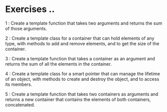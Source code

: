 # Exercises ..

1 : Create a template function that takes two arguments and returns the sum of those arguments.

2 : Create a template class for a container that can hold elements of any type, with methods to add and remove elements, and to get the size of the container.

3 : Create a template function that takes a container as an argument and returns the sum of all the elements in the container.

4 : Create a template class for a smart pointer that can manage the lifetime of an object, with methods to create and destroy the object, and to access its members.

5 : Create a template function that takes two containers as arguments and returns a new container that contains the elements of both containers, concatenated.